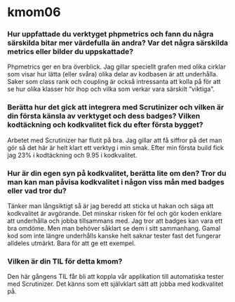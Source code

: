 # kmom06
### Hur uppfattade du verktyget phpmetrics och fann du några särskilda bitar mer värdefulla än andra? Var det några särskilda metrics eller bilder du uppskattade?
Phpmetrics ger en bra överblick. Jag gillar speciellt grafen med olika cirklar som visar hur lätta (eller svåra) olika delar av kodbasen är att underhålla. Saker som class rank och coupling är också intressanta att kolla på för att se hur olika klasser hör ihop och vilka som verkar vara särskilt ”viktiga”.
### Berätta hur det gick att integrera med Scrutinizer och vilken är din första känsla av verktyget och dess badges? Vilken kodtäckning och kodkvalitet fick du efter första bygget?
Arbetet med Scrutinizer har flutit på bra. Jag gillar att få siffror på det man gör så det här är helt klart ett verktyg i min smak. Efter min första build fick jag 23% i kodtäckning och 9.95 i kodkvalitet.
### Hur är din egen syn på kodkvalitet, berätta lite om den? Tror du man kan man påvisa kodkvalitet i någon viss mån med badges eller vad tror du?
Tänker man långsiktigt så är jag beredd att sticka ut hakan och säga att kodkvalitet är avgörande. Det minskar risken för fel och gör koden enklare att underhålla och jobba tillsammans med. Jag tror att badges kan vara ett bra omdöme. Men man behöver såklart se dem i sitt sammanhang. Gamal kod som inte längre underhålls kanske helt saknar tester fast det fungerar alldeles utmärkt. Bara för att ge ett exempel.
### Vilken är din TIL för detta kmom?
Den här gångens TIL får bli att koppla vår applikation till automatiska tester med Scrutinizer. Det känns som ett självklart sätt att jobba med kodkvalitet på.